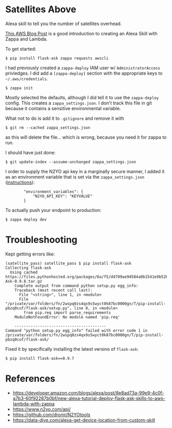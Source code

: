 # Satellites Above
Alexa skill to tell you the number of satellites overhead.

[This AWS Blog Post](https://developer.amazon.com/blogs/alexa/post/8e8ad73a-99e9-4c0f-a7b3-60f92287b0bf/new-alexa-tutorial-deploy-flask-ask-skills-to-aws-lambda-with-zappa) is a good introduction to creating an Alexa Skill with Zappa and Lambda.

To get started:
```
$ pip install flask-ask zappa requests awscli
```

I had previously created a `zappa-deploy` IAM user w/ `AdministratorAccess` privledges. I did add a `[zappa-deploy]` section with the appropriate keys to `~/.aws/credentials`.

```
$ zappa init
```

Mostly selected the defaults, although I did tell it to use the `zappa-deploy` config. This creates a `zappa_settings.json`. I don't track this file in git because it contains a sensitive environmental variable. 

What not to do is add it to `.gitignore` and remove it with

```
$ git rm --cached zappa_settings.json
```

as this will delete the file... which is wrong, because you need it for zappa to run.

I should have just done:

```
$ git update-index --assume-unchanged zappa_settings.json
```

I order to supply the N2YO api key in a marginally secure manner, I added it as an environment variable that is set via the `zappa_settings.json` ([instructions](https://github.com/Miserlou/Zappa#setting-environment-variables)):

```
        "environment_variables": {
            "N2YO_API_KEY": "KEYVALUE"
        }
```

To actually push your endpoint to production:

```
$ zappa deploy dev
```



# Troubleshooting

Kept getting errors like:

```
(satellite_pass) satellite_pass $ pip install flask-ask
Collecting flask-ask
  Using cached https://files.pythonhosted.org/packages/6a/f5/d4709ae94584a0b1541e9b52b2d25a8a1bdb6e2da9d6870f23fdd0523a30/Flask-Ask-0.9.8.tar.gz
    Complete output from command python setup.py egg_info:
    Traceback (most recent call last):
      File "<string>", line 1, in <module>
      File "/private/var/folders/fn/2wspq0zs4qx9s5wyct0k87bc0000gn/T/pip-install-pbzq0cuf/flask-ask/setup.py", line 8, in <module>
        from pip.req import parse_requirements
    ModuleNotFoundError: No module named 'pip.req'

    ----------------------------------------
Command "python setup.py egg_info" failed with error code 1 in /private/var/folders/fn/2wspq0zs4qx9s5wyct0k87bc0000gn/T/pip-install-pbzq0cuf/flask-ask/
```

Fixed it by specifically installing the latest versino of `flask-ask`:

`$ pip install flask-ask==0.9.7`


# References

* https://developer.amazon.com/blogs/alexa/post/8e8ad73a-99e9-4c0f-a7b3-60f92287b0bf/new-alexa-tutorial-deploy-flask-ask-skills-to-aws-lambda-with-zappa
* https://www.n2yo.com/api/
* https://github.com/dronir/N2YOtools
* https://data-dive.com/alexa-get-device-location-from-custom-skill
